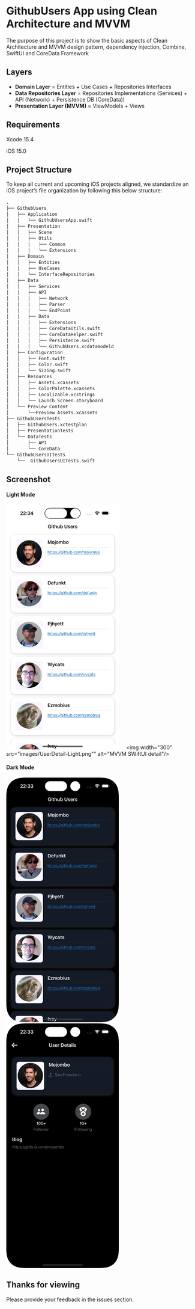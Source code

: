 # GithubUsers App using Clean Architecture and MVVM

The purpose of this project is to show the basic aspects of Clean Architecture and MVVM design pattern, dependency injection, Combine, SwiftUI and CoreData Framework

## Layers

* **Domain Layer** = Entities + Use Cases + Repositories Interfaces
* **Data Repositories Layer** = Repositories Implementations (Services) + API (Network) + Persistence DB (CoreData))
* **Presentation Layer (MVVM)** = ViewModels + Views

## Requirements

Xcode 15.4

iOS 15.0

## Project Structure

To keep all current and upcoming iOS projects aligned, we standardize an iOS project’s file organization by following this below structure:

```
.
├── GithubUsers
│   ├── Application
│   │   └── GithubUsersApp.swift
│   ├── Presentation
│   │   ├── Scene
│   │   ├── Utils
│   │   │   ├── Common
│   │   │   └── Extensions
│   ├── Domain
│   │   ├── Entities
│   │   ├── UseCases
│   │   └── InterfaceRepositories
│   ├── Data
│   │   ├── Services
│   │   ├── API
│   │   │   ├── Network
│   │   │   ├── Parser
│   │   │   └── EndPoint
│   │   ├── Data
│   │   │   ├── Extensions
│   │   │   ├── CoreDataUtils.swift
│   │   │   ├── CoreDataHelper.swift
│   │   │   ├── Persistence.swift
│   │   │   └── GithubUsers.xcdatamodeld
│   ├── Configuration
│   │   ├── Font.swift
│   │   ├── Color.swift
│   │   └── Sizing.swift
│   ├── Resources
│   │   ├── Assets.xcassets
│   │   ├── ColorPalette.xcassets
│   │   ├── Localizable.xcstrings
│   │   └── Launch Screen.storyboard
│   └── Preview Content
│       └──Preview Assets.xcassets
├── GithubUsersTests
│   ├── GithubUsers.xctestplan
│   ├── PresentationTests
│   └── DataTests
│       ├── API
│       └── CoreData
└── GithubUsersUITests
    └──  GithubUsersUITests.swift
```

## **Screenshot**

#### Light Mode

<img width="300" src="images/UserList-Light.png" alt="MVVM SWiftUI list" />        <img width="300" src="images/UserDetail-Light.png"" alt="MVVM SWiftUI detail"/>



#### Dark Mode

<img width="300" src="images/UserList-Dark.png" alt="MVVM SWiftUI list" />        <img width="300" src="images/UserDetail-Dark.png" alt="MVVM SWiftUI detail"/>


## Thanks for viewing

Please provide your feedback in the issues section.
